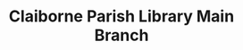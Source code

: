 ---
layout: repo
title: "Claiborne Parish Library Main Branch"
id: 25369
permalink: repos/25369/
---